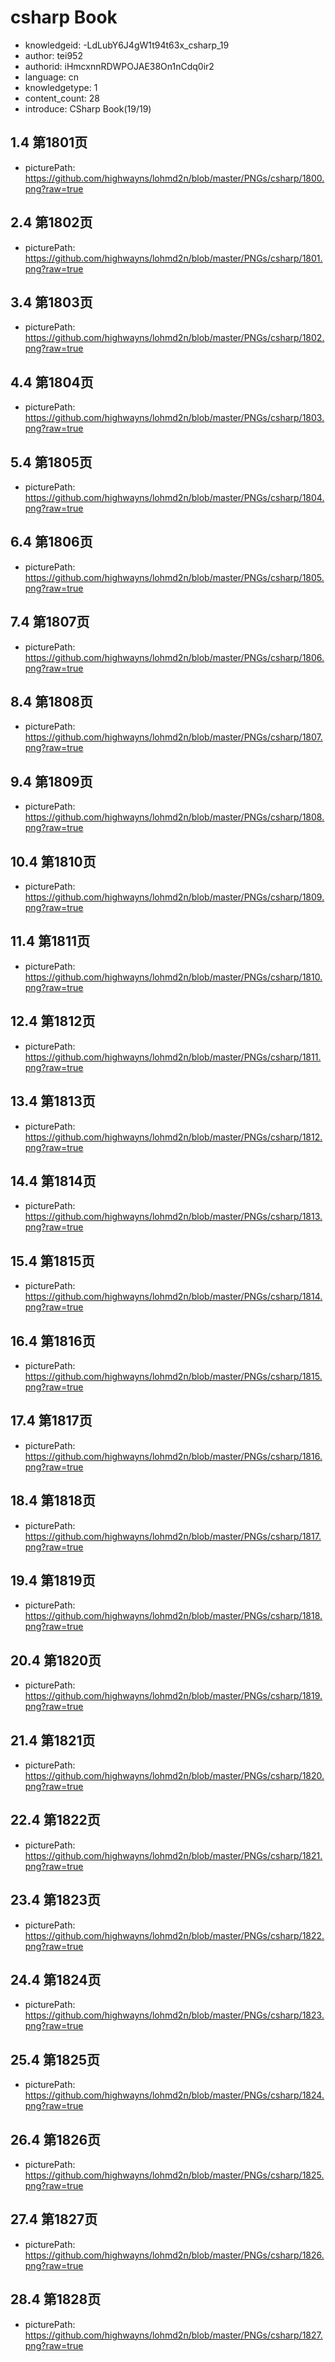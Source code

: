 csharp Book
===
* knowledgeid: -LdLubY6J4gW1t94t63x_csharp_19
* author: tei952
* authorid: iHmcxnnRDWPOJAE38On1nCdq0ir2
* language: cn
* knowledgetype: 1
* content_count: 28
* introduce: CSharp Book(19/19)

## 1.4 第1801页
* picturePath: https://github.com/highwayns/lohmd2n/blob/master/PNGs/csharp/1800.png?raw=true

## 2.4 第1802页
* picturePath: https://github.com/highwayns/lohmd2n/blob/master/PNGs/csharp/1801.png?raw=true

## 3.4 第1803页
* picturePath: https://github.com/highwayns/lohmd2n/blob/master/PNGs/csharp/1802.png?raw=true

## 4.4 第1804页
* picturePath: https://github.com/highwayns/lohmd2n/blob/master/PNGs/csharp/1803.png?raw=true

## 5.4 第1805页
* picturePath: https://github.com/highwayns/lohmd2n/blob/master/PNGs/csharp/1804.png?raw=true

## 6.4 第1806页
* picturePath: https://github.com/highwayns/lohmd2n/blob/master/PNGs/csharp/1805.png?raw=true

## 7.4 第1807页
* picturePath: https://github.com/highwayns/lohmd2n/blob/master/PNGs/csharp/1806.png?raw=true

## 8.4 第1808页
* picturePath: https://github.com/highwayns/lohmd2n/blob/master/PNGs/csharp/1807.png?raw=true

## 9.4 第1809页
* picturePath: https://github.com/highwayns/lohmd2n/blob/master/PNGs/csharp/1808.png?raw=true

## 10.4 第1810页
* picturePath: https://github.com/highwayns/lohmd2n/blob/master/PNGs/csharp/1809.png?raw=true

## 11.4 第1811页
* picturePath: https://github.com/highwayns/lohmd2n/blob/master/PNGs/csharp/1810.png?raw=true

## 12.4 第1812页
* picturePath: https://github.com/highwayns/lohmd2n/blob/master/PNGs/csharp/1811.png?raw=true

## 13.4 第1813页
* picturePath: https://github.com/highwayns/lohmd2n/blob/master/PNGs/csharp/1812.png?raw=true

## 14.4 第1814页
* picturePath: https://github.com/highwayns/lohmd2n/blob/master/PNGs/csharp/1813.png?raw=true

## 15.4 第1815页
* picturePath: https://github.com/highwayns/lohmd2n/blob/master/PNGs/csharp/1814.png?raw=true

## 16.4 第1816页
* picturePath: https://github.com/highwayns/lohmd2n/blob/master/PNGs/csharp/1815.png?raw=true

## 17.4 第1817页
* picturePath: https://github.com/highwayns/lohmd2n/blob/master/PNGs/csharp/1816.png?raw=true

## 18.4 第1818页
* picturePath: https://github.com/highwayns/lohmd2n/blob/master/PNGs/csharp/1817.png?raw=true

## 19.4 第1819页
* picturePath: https://github.com/highwayns/lohmd2n/blob/master/PNGs/csharp/1818.png?raw=true

## 20.4 第1820页
* picturePath: https://github.com/highwayns/lohmd2n/blob/master/PNGs/csharp/1819.png?raw=true

## 21.4 第1821页
* picturePath: https://github.com/highwayns/lohmd2n/blob/master/PNGs/csharp/1820.png?raw=true

## 22.4 第1822页
* picturePath: https://github.com/highwayns/lohmd2n/blob/master/PNGs/csharp/1821.png?raw=true

## 23.4 第1823页
* picturePath: https://github.com/highwayns/lohmd2n/blob/master/PNGs/csharp/1822.png?raw=true

## 24.4 第1824页
* picturePath: https://github.com/highwayns/lohmd2n/blob/master/PNGs/csharp/1823.png?raw=true

## 25.4 第1825页
* picturePath: https://github.com/highwayns/lohmd2n/blob/master/PNGs/csharp/1824.png?raw=true

## 26.4 第1826页
* picturePath: https://github.com/highwayns/lohmd2n/blob/master/PNGs/csharp/1825.png?raw=true

## 27.4 第1827页
* picturePath: https://github.com/highwayns/lohmd2n/blob/master/PNGs/csharp/1826.png?raw=true

## 28.4 第1828页
* picturePath: https://github.com/highwayns/lohmd2n/blob/master/PNGs/csharp/1827.png?raw=true

